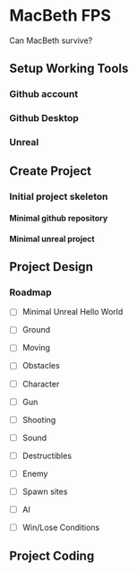 # MacBeth FPS
 Can MacBeth survive?
 
## Setup Working Tools

### Github account

### Github Desktop

### Unreal 

## Create Project 

### Initial project skeleton

#### Minimal github repository

#### Minimal unreal project

## Project Design

### Roadmap

- [ ] Minimal Unreal Hello World
- [ ] Ground
- [ ] Moving
- [ ] Obstacles
- [ ] Character
- [ ] Gun
- [ ] Shooting
- [ ] Sound
- [ ] Destructibles
- [ ] Enemy
- [ ] Spawn sites
- [ ] AI
- [ ] Win/Lose Conditions


## Project Coding



